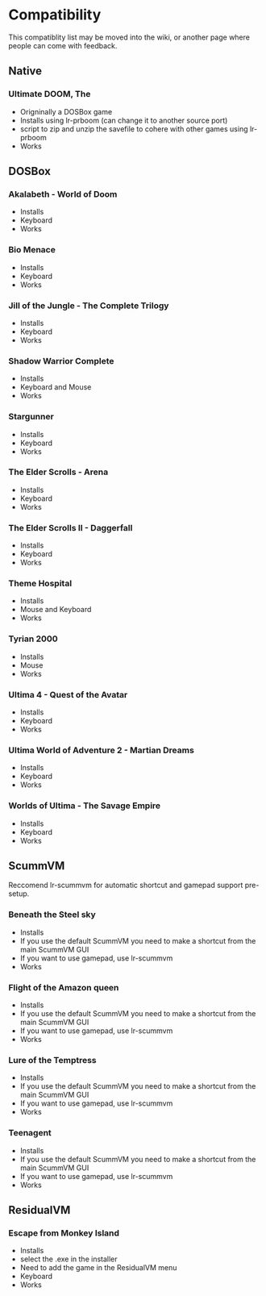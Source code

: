 # Compatibility

This compatiblity list may be moved into the wiki, or another page where people can come with feedback.

## Native

### Ultimate DOOM, The

* Origninally a DOSBox game
* Installs using lr-prboom (can change it to another source port)
* script to zip and unzip the savefile to cohere with other games using lr-prboom
* Works

## DOSBox

### Akalabeth - World of Doom

* Installs
* Keyboard
* Works

### Bio Menace

* Installs
* Keyboard
* Works

### Jill of the Jungle - The Complete Trilogy

* Installs
* Keyboard
* Works

### Shadow Warrior Complete

* Installs
* Keyboard and Mouse
* Works

### Stargunner

* Installs
* Keyboard
* Works

### The Elder Scrolls - Arena

* Installs
* Keyboard
* Works

### The Elder Scrolls II - Daggerfall

* Installs
* Keyboard
* Works

### Theme Hospital

* Installs
* Mouse and Keyboard
* Works

### Tyrian 2000

* Installs
* Mouse
* Works

### Ultima 4 - Quest of the Avatar

* Installs
* Keyboard
* Works

### Ultima World of Adventure 2 - Martian Dreams

* Installs
* Keyboard
* Works

### Worlds of Ultima - The Savage Empire

* Installs
* Keyboard
* Works

## ScummVM

Reccomend lr-scummvm for automatic shortcut and gamepad support pre-setup.

### Beneath the Steel sky

* Installs
* If you use the default ScummVM you need to make a shortcut from the main ScummVM GUI
* If you want to use gamepad, use lr-scummvm
* Works

### Flight of the Amazon queen

* Installs
* If you use the default ScummVM you need to make a shortcut from the main ScummVM GUI
* If you want to use gamepad, use lr-scummvm
* Works

### Lure of the Temptress

* Installs
* If you use the default ScummVM you need to make a shortcut from the main ScummVM GUI
* If you want to use gamepad, use lr-scummvm
* Works

### Teenagent

* Installs
* If you use the default ScummVM you need to make a shortcut from the main ScummVM GUI
* If you want to use gamepad, use lr-scummvm
* Works

## ResidualVM

### Escape from Monkey Island

* Installs
* select the .exe in the installer
* Need to add the game in the ResidualVM menu
* Keyboard
* Works